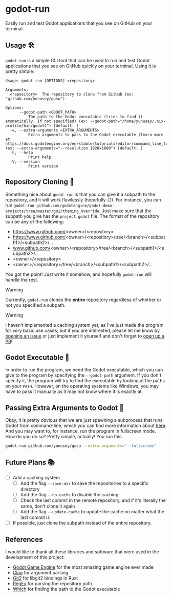 # godot-run

Easily run and test Godot applications that you see on GitHub on your terminal.

## Usage 🛠️

`godot-run` is a simple CLI tool that can be used to run and test Godot applications that you see on GitHub quickly on your terminal. Using it is pretty simple:
```
Usage: godot-run [OPTIONS] <repository>

Arguments:
  <repository>  The repository to clone from GitHub (ex: "github.com/yunusey/gosu")

Options:
      --godot-path <GODOT_PATH>
          The path to the Godot executable (tries to find it atomatically, if not specified) (ex: --godot-path="/home/yunusey/.nix-profile/bin/godot4") [default: ]
  -e, --extra-arguments <EXTRA_ARGUMENTS>
          Extra arguments to pass to the Godot executable (learn more at https://docs.godotengine.org/en/stable/tutorials/editor/command_line_tutorial.html) (ex: --extra-arguments="--resolution 1920x1080") [default: ]
  -h, --help
          Print help
  -V, --version
          Print version

```

## Repository Cloning 🚚
Something nice about `godot-run` is that you can give it a subpath to the repository, and it will work flawlessly (hopefully :D). For instance, you can run `godot-run github.com/godotengine/godot-demo-projects/tree/master/gui/theming_override`. Just make sure that the subpath you give has the `project.godot` file. The format of the repository can be any of the following:
- https://www.github.com/<owner\>/\<repository\>
- https://www.github.com/<owner\>/\<repository\>/tree/\<branch\>/\<subpath1\>/\<subpath2\>/...
- www.github.com/<owner\>/\<repository\>/tree/\<branch\>/\<subpath1\>/\<subpath2\>/...
- \<owner\>/\<repository\>
- \<owner\>/\<repository\>/tree/\<branch\>/\<subpath1\>/\<subpath2\>/...

You got the point! Just write it somehow, and hopefully `godot-run` will handle the rest.

> [!warning]
> Currently, `godot-run` clones the **entire** repository regardless of whether or not you specified a subpath.

> [!warning]
> I haven't implemented a caching system yet, as I've just made the program for *very* basic use cases; but if you are interested, please let me know by [opening an issue](https://github.com/yunusey/godot-run/issues) or just implement it yourself and don't forget to [open up a PR](https://github.com/yunusey/godot-run/pulls)!

## Godot Executable 🤖

In order to run the program, we need the Godot executable, which you can give to the program by specifying the `--godot-path` argument. If you don't specify it, the program will try to find the executable by looking at the paths on your `PATH`. However, on the operating systems like Windows, you may have to pass it manually as it may not know where it is exactly at.

## Passing Extra Arguments to Godot 📝

Okay, it is pretty obvious that we are just spawning a subprocess that runs Godot from command-line, which you can find more information about [here](https://docs.godotengine.org/en/stable/tutorials/editor/command_line_tutorial.html). And you may want to, for instance, run the program in fullscreen mode. How do you do so? Pretty simple, actually! You run this:
```bash
godot-run github.com/yunusey/gosu --extra-arguments="--fullscreen"
```

## Future Plans 📚
- [ ] Add a caching system
    - [ ] Add the flag `--save-dir` to save the repositories to a specific directory
    - [ ] Add the flag `--no-cache` to disable the caching
    - [ ] Check the last commit in the remote repository, and if it's literally the same, don't clone it again
    - [ ] Add the flag `--update-cache` to update the cache no matter what the last commit is

- [ ] If possible, just clone the subpath instead of the entire repository.

## References
I would like to thank all these libraries and software that were used in the development of this project:
- [Godot Game Engine](https://godotengine.org/) for the most amazing game engine ever made
- [Clap](https://github.com/clap-rs/clap) for argument parsing
- [Git2](https://github.com/rust-lang/git2-rs) for libgit2 bindings in Rust
- [RegEx](https://github.com/rust-lang/regex) for parsing the repository path
- [Which](https://docs.rs/which/latest/which/) for finding the path to the Godot executable
